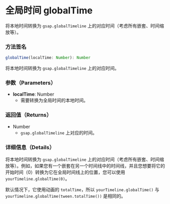 # 全局时间 globalTime

将本地时间转换为 `gsap.globalTimeline` 上的对应时间（考虑所有嵌套、时间缩放等）。

### 方法签名

```typescript
globalTime(localTime: Number): Number
```

将本地时间转换为 `gsap.globalTimeline` 上的对应时间。

### 参数（Parameters）

- **localTime**: Number
  - 需要转换为全局时间的本地时间。

### 返回值（Returns）

- Number
  - `gsap.globalTimeline` 上对应的时间。

### 详细信息（Details）

将本地时间转换为 `gsap.globalTimeline` 上的对应时间（考虑所有嵌套、时间缩放等）。例如，如果您有一个嵌套在另一个时间线中的时间线，并且您想要将它的开始时间（0）转换为它在全局时间线上的位置，您可以使用 `yourTimeline.globalTime(0)`。

默认情况下，它使用动画的 `totalTime`，所以 `yourTimeline.globalTime()` 与 `yourTimeline.globalTime(tween.totalTime())` 是相同的。
